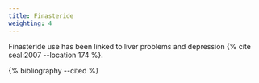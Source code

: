 ```yaml
---
title: Finasteride
weighting: 4
---
```


Finasteride use has been linked to liver problems and depression {% cite seal:2007 --location 174 %}.

{% bibliography --cited %}